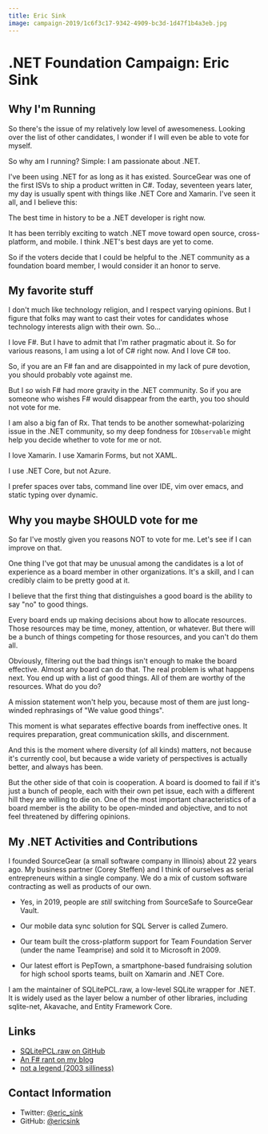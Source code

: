 ```yaml
---
title: Eric Sink
image: campaign-2019/1c6f3c17-9342-4909-bc3d-1d47f1b4a3eb.jpg
---
```


# .NET Foundation Campaign: Eric Sink

## Why I'm Running

So there's the issue of my relatively low level of awesomeness.  Looking over the list of other candidates, I wonder if I will even be able to vote for myself.

So why am I running?  Simple:  I am passionate about .NET.  

I've been using .NET for as long as it has existed.  SourceGear was one of the first ISVs to ship a product written in C#.  Today, seventeen years later, my day is usually spent with things like .NET Core and Xamarin.  I've seen it all, and I believe this:

The best time in history to be a .NET developer is right now.

It has been terribly exciting to watch .NET move toward open source, cross-platform, and mobile.  I think .NET's best days are yet to come.

So if the voters decide that I could be helpful to the .NET community as a foundation board member, I would consider it an honor to serve.

## My favorite stuff

I don't much like technology religion, and I respect varying opinions.  But I figure that folks may want to cast their votes for candidates whose technology interests align with their own.  So...

I love F#.  But I have to admit that I'm rather pragmatic about it.  So for various reasons, I am using a lot of C# right now.  And I love C# too. 

So, if you are an F# fan and are disappointed in my lack of pure devotion, you should probably vote against me.

But I *so* wish F# had more gravity in the .NET community.  So if you are someone who wishes F# would disappear from the earth, you too should not vote for me.

I am also a big fan of Rx.  That tends to be another somewhat-polarizing issue in the .NET community, so my deep fondness for `IObservable` might help you decide whether to vote for me or not.

I love Xamarin.  I use Xamarin Forms, but not XAML.

I use .NET Core, but not Azure.

I prefer spaces over tabs, command line over IDE, vim over emacs, and static typing over dynamic.  

## Why you maybe SHOULD vote for me

So far I've mostly given you reasons NOT to vote for me.  Let's see if I can improve on that.

One thing I've got that may be unusual among the candidates is a lot of experience as a board member in other organizations.  It's a skill, and I can credibly claim to be pretty good at it.

I believe that the first thing that distinguishes a good board is the ability to say "no" to good things.

Every board ends up making decisions about how to allocate resources.  Those resources may be time, money, attention, or whatever.  But there will be a bunch of things competing for those resources, and you can't do them all.

Obviously, filtering out the bad things isn't enough to make the board effective.  Almost any board can do that.  The real problem is what happens next.  You end up with a list of good things.  All of them are worthy of the resources.  What do you do?

A mission statement won't help you, because most of them are just long-winded rephrasings of "We value good things".

This moment is what separates effective boards from ineffective ones.  It requires preparation, great communication skills, and discernment.

And this is the moment where diversity (of all kinds) matters, not because it's currently cool, but because a wide variety of perspectives is actually better, and always has been.

But the other side of that coin is cooperation.  A board is doomed to fail if it's just a bunch of people, each with their own pet issue, each with a different hill they are willing to die on.  One of the most important characteristics of a board member is the ability to be open-minded and objective, and to not feel threatened by differing opinions.

## My .NET Activities and Contributions

I founded SourceGear (a small software company in Illinois) about 22 years ago.  My business partner (Corey Steffen) and I think of ourselves as serial entrepreneurs within a single company.  We do a mix of custom software contracting as well as products of our own.

 - Yes, in 2019, people are *still* switching from SourceSafe to SourceGear Vault.

 - Our mobile data sync solution for SQL Server is called Zumero.

 - Our team built the cross-platform support for Team Foundation Server (under the name Teamprise) and sold it to Microsoft in 2009.

 - Our latest effort is PepTown, a smartphone-based fundraising solution for high school sports teams, built on Xamarin and .NET Core.

I am the maintainer of SQLitePCL.raw, a low-level SQLite wrapper for .NET.  It is widely used as the layer below a number of other libraries, including sqlite-net, Akavache, and Entity Framework Core.

## Links
* [SQLitePCL.raw on GitHub](https://github.com/ericsink/SQLitePCL.raw)
* [An F# rant on my blog](https://ericsink.com/entries/fsharp_chasm.html)
* [not a legend (2003 silliness)](http://notalegend.com/)

## Contact Information
* Twitter: [@eric\_sink](https://twitter.com/eric_sink)
* GitHub: [@ericsink](https://github.com/ericsink)